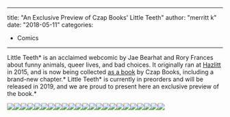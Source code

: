 
---
title: "An Exclusive Preview of Czap Books' Little Teeth"
author: "merritt k"
date: "2018-05-11"
categories:
- Comics
---

Little Teeth* is an acclaimed webcomic by Jae Bearhat and Rory Frances about funny animals, queer lives, and bad choices. It originally ran at [Hazlitt](https://hazlitt.net/comics/little-teeth-pt-1) in 2015, and is now being collected [as a book](http://www.czapbooks.com/product/little-teeth) by Czap Books, including a brand-new chapter.* Little Teeth* is currently in preorders and will be released in 2019, and we are proud to present here an exclusive preview of the book.*

![](https://i0.wp.com/vrvblog.co/wp-content/uploads/2018/10/d111.png?resize=630%2C801&#038;ssl=1)![](https://i1.wp.com/vrvblog.co/wp-content/uploads/2018/10/d112.png?resize=630%2C887&#038;ssl=1)![](https://i2.wp.com/vrvblog.co/wp-content/uploads/2018/10/d113.png?resize=630%2C887&#038;ssl=1)![](https://i1.wp.com/vrvblog.co/wp-content/uploads/2018/10/d114.png?resize=630%2C887&#038;ssl=1)![](https://i0.wp.com/vrvblog.co/wp-content/uploads/2018/10/d115.png?resize=630%2C887&#038;ssl=1)![](https://i2.wp.com/vrvblog.co/wp-content/uploads/2018/10/d116.png?resize=630%2C887&#038;ssl=1)![](https://i0.wp.com/vrvblog.co/wp-content/uploads/2018/10/d117.png?resize=630%2C887&#038;ssl=1)![](https://i1.wp.com/vrvblog.co/wp-content/uploads/2018/10/d118.png?resize=630%2C887&#038;ssl=1)![](https://i1.wp.com/vrvblog.co/wp-content/uploads/2018/10/d119.png?resize=630%2C887&#038;ssl=1)![](https://i2.wp.com/vrvblog.co/wp-content/uploads/2018/10/d120.png?resize=630%2C887&#038;ssl=1)![](https://i2.wp.com/vrvblog.co/wp-content/uploads/2018/10/d121.png?resize=630%2C887&#038;ssl=1)![](https://i0.wp.com/vrvblog.co/wp-content/uploads/2018/10/d122.png?resize=630%2C887&#038;ssl=1)![](https://i2.wp.com/vrvblog.co/wp-content/uploads/2018/10/d123.png?resize=630%2C887&#038;ssl=1)![](https://i2.wp.com/vrvblog.co/wp-content/uploads/2018/10/d124.png?resize=630%2C887&#038;ssl=1)![](https://i1.wp.com/vrvblog.co/wp-content/uploads/2018/10/d125.png?resize=630%2C887&#038;ssl=1)![](https://i1.wp.com/vrvblog.co/wp-content/uploads/2018/10/d126.png?resize=630%2C887&#038;ssl=1)![](https://i0.wp.com/vrvblog.co/wp-content/uploads/2018/10/d127.png?resize=630%2C887&#038;ssl=1)![](https://i0.wp.com/vrvblog.co/wp-content/uploads/2018/10/d128.png?resize=630%2C887&#038;ssl=1)![](https://i1.wp.com/vrvblog.co/wp-content/uploads/2018/10/d129.png?resize=630%2C887&#038;ssl=1)![](https://i1.wp.com/vrvblog.co/wp-content/uploads/2018/10/d130.png?resize=630%2C887&#038;ssl=1)![](https://i0.wp.com/vrvblog.co/wp-content/uploads/2018/10/d131.png?resize=630%2C887&#038;ssl=1)![](https://i2.wp.com/vrvblog.co/wp-content/uploads/2018/10/d132.png?resize=630%2C887&#038;ssl=1)![](https://i1.wp.com/vrvblog.co/wp-content/uploads/2018/10/d133.png?resize=630%2C887&#038;ssl=1)
